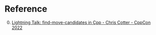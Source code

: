 # Reference

0. [Lightning Talk: find-move-candidates in Cpp - Chris Cotter - CppCon 2022](https://www.youtube.com/watch?v=F8wbpi2kTmY)

